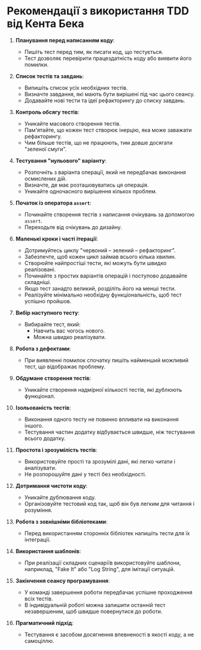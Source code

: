 # Рекомендації з використання TDD від Кента Бека
1. **Планування перед написанням коду**:
    - Пишіть тест перед тим, як писати код, що тестується.
    - Тест дозволяє перевірити працездатність коду або виявити його помилки.

2. **Список тестів та завдань**:
    - Випишіть список усіх необхідних тестів.
    - Визначте завдання, які мають бути вирішені під час цього сеансу.
    - Додавайте нові тести та ідеї рефакторингу до списку завдань.

3. **Контроль обсягу тестів**:
    - Уникайте масового створення тестів.
    - Пам'ятайте, що кожен тест створює інерцію, яка може заважати рефакторингу.
    - Чим більше тестів, що не працюють, тим довше досягати "зеленої смуги".

4. **Тестування "нульового" варіанту**:
   - Розпочніть з варіанта операції, який не передбачає виконання осмислених дій.
   - Визначте, де має розташовуватись ця операція.
   - Уникайте одночасного вирішення кількох проблем.

5. **Початок із оператора `assert`**:
   - Починайте створення тестів з написання очікувань за допомогою `assert`.
   - Переходьте від очікувань до дизайну.

6. **Маленькі кроки і часті ітерації**:
   - Дотримуйтесь циклу "червоний – зелений – рефакторинг".
   - Забезпечте, щоб кожен цикл займав всього кілька хвилин.
   - Створюйте найпростіші тести, які можуть бути швидко реалізовані.
   - Починайте з простих варіантів операцій і поступово додавайте складніші.
   - Якщо тест занадто великий, розділіть його на менші тести.
   - Реалізуйте мінімально необхідну функціональність, щоб тест успішно пройшов.

7. **Вибір наступного тесту**:
   - Вибирайте тест, який:
     - Навчить вас чогось нового.
     - Можна швидко реалізувати.

8. **Робота з дефектами**:
   - При виявленні помилок спочатку пишіть найменший можливий тест, що відображає проблему.

9. **Обдумане створення тестів**:
   - Уникайте створення надмірної кількості тестів, які дублюють функціонал.

10. **Ізольованість тестів**:
    - Виконання одного тесту не повинно впливати на виконання іншого.
    - Тестування частин додатку відбувається швидше, ніж тестування всього додатку.

11. **Простота і зрозумілість тестів**:
    - Використовуйте прості та зрозумілі дані, які легко читати і аналізувати.
    - Не розпорошуйте дані у тесті без необхідності.

12. **Дотримання чистоти коду**:
    - Уникайте дублювання коду.
    - Організовуйте тестовий код так, щоб він був легким для читання і розуміння.

13. **Робота з зовнішніми бібліотеками**:
    - Перед використанням сторонніх бібліотек напишіть тести для їх інтеграції.

14. **Використання шаблонів**:
    - При реалізації складних сценаріїв використовуйте шаблони, наприклад, "Fake It" або "Log String", для імітації ситуацій.

15. **Закінчення сеансу програмування**:
    - У команді завершення роботи передбачає успішне проходження всіх тестів.
    - В індивідуальній роботі можна залишити останній тест незавершеним, щоб швидше повернутися до роботи.

16. **Прагматичний підхід**:
    - Тестування є засобом досягнення впевненості в якості коду, а не самоціллю.

